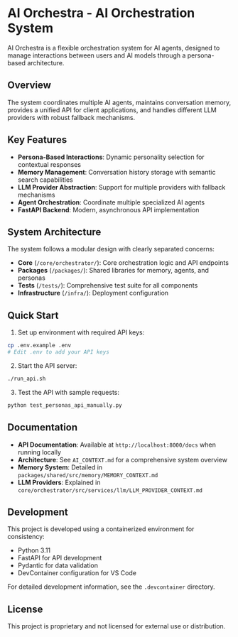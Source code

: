 # AI Orchestra - AI Orchestration System

AI Orchestra is a flexible orchestration system for AI agents, designed to manage interactions between users and AI models through a persona-based architecture.

## Overview

The system coordinates multiple AI agents, maintains conversation memory, provides a unified API for client applications, and handles different LLM providers with robust fallback mechanisms.

## Key Features

- **Persona-Based Interactions**: Dynamic personality selection for contextual responses
- **Memory Management**: Conversation history storage with semantic search capabilities
- **LLM Provider Abstraction**: Support for multiple providers with fallback mechanisms
- **Agent Orchestration**: Coordinate multiple specialized AI agents
- **FastAPI Backend**: Modern, asynchronous API implementation

## System Architecture

The system follows a modular design with clearly separated concerns:

- **Core** (`/core/orchestrator/`): Core orchestration logic and API endpoints
- **Packages** (`/packages/`): Shared libraries for memory, agents, and personas
- **Tests** (`/tests/`): Comprehensive test suite for all components
- **Infrastructure** (`/infra/`): Deployment configuration

## Quick Start

1. Set up environment with required API keys:

```bash
cp .env.example .env
# Edit .env to add your API keys
```

2. Start the API server:

```bash
./run_api.sh
```

3. Test the API with sample requests:

```bash
python test_personas_api_manually.py
```

## Documentation

- **API Documentation**: Available at `http://localhost:8000/docs` when running locally
- **Architecture**: See `AI_CONTEXT.md` for a comprehensive system overview
- **Memory System**: Detailed in `packages/shared/src/memory/MEMORY_CONTEXT.md`
- **LLM Providers**: Explained in `core/orchestrator/src/services/llm/LLM_PROVIDER_CONTEXT.md`

## Development

This project is developed using a containerized environment for consistency:
- Python 3.11
- FastAPI for API development
- Pydantic for data validation
- DevContainer configuration for VS Code

For detailed development information, see the `.devcontainer` directory.

## License

This project is proprietary and not licensed for external use or distribution.

